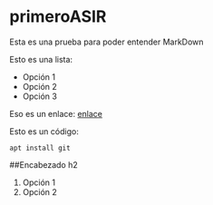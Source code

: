 # primeroASIR

Esta es una prueba para poder entender MarkDown

Esto es una lista:

* Opción 1
* Opción 2
* Opción 3

Eso es un enlace: [enlace](https://dit.gonzalonazareno.org)

Esto es un código:

	apt install git

##Encabezado h2

1. Opción 1
2. Opción 2
